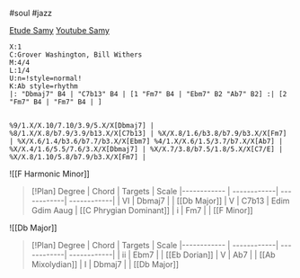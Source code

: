 #soul #jazz

[Etude Samy](https://school.hack-ta-guitare.com/view/courses/les-petites-etudes-2022/1382623-avril/4278103-just-the-two-of-us
)
[Youtube Samy](https://www.youtube.com/watch?v=CHx6NQJYfdU&t=468s&ab_channel=hack-ta-guitare)
```music-abc
X:1
C:Grover Washington, Bill Withers
M:4/4
L:1/4
U:n=!style=normal!
K:Ab style=rhythm
|: "Dbmaj7" B4 | "C7b13" B4 | [1 "Fm7" B4 | "Ebm7" B2 "Ab7" B2] :| [2 "Fm7" B4 | "Fm7" B4 | ]
```
```jtab
```
```jtab
%9/1.X/X.10/7.10/3.9/5.X/X[Dbmaj7] | %8/1.X/X.8/b7.9/3.9/b13.X/X[C7b13] | %X/X.8/1.6/b3.8/b7.9/b3.X/X[Fm7] | %X/X.6/1.4/b3.6/b7.7/b3.X/X[Ebm7] %4/1.X/X.6/1.5/3.7/b7.X/X[Ab7] | 
%X/X.4/1.6/5.5/7.6/3.X/X[Dbmaj7] | %X/X.7/3.8/b7.5/1.8/5.X/X[C7/E] | %X/X.8/1.10/5.8/b7.9/b3.X/X[Fm7] | 
```

![[F Harmonic Minor]]
> [!Plan] 
Degree | Chord | Targets  | Scale 
|------------ | ------------| ------------| ------------| 
| VI | Dbmaj7  |  |  [[Db Major]]
| V | C7b13 | Edim Gdim Aaug |  [[C Phrygian Dominant]]
| i | Fm7 |  | [[F Minor]]

![[Db Major]]

> [!Plan] 
Degree | Chord | Targets  | Scale 
|------------ | ------------| ------------| ------------| 
| ii | Ebm7 |  | [[Eb Dorian]] 
| V | Ab7 |  | [[Ab Mixolydian]]
| I | Dbmaj7 |  | [[Db Major]]
